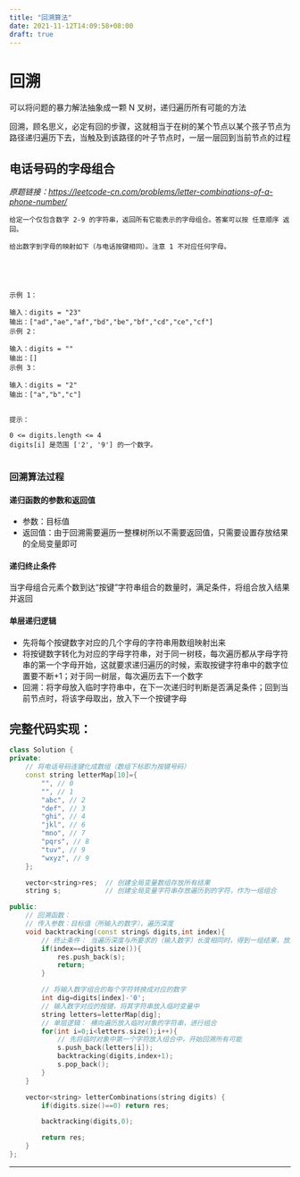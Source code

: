 ```yaml
---
title: "回溯算法"
date: 2021-11-12T14:09:58+08:00
draft: true
---
```


# 回溯

可以将问题的暴力解法抽象成一颗 N 叉树，递归遍历所有可能的方法

回溯，顾名思义，必定有回的步骤，这就相当于在树的某个节点以某个孩子节点为路径递归遍历下去，当触及到该路径的叶子节点时，一层一层回到当前节点的过程

## 电话号码的字母组合

*原题链接：https://leetcode-cn.com/problems/letter-combinations-of-a-phone-number/*

```
给定一个仅包含数字 2-9 的字符串，返回所有它能表示的字母组合。答案可以按 任意顺序 返回。

给出数字到字母的映射如下（与电话按键相同）。注意 1 不对应任何字母。



 

示例 1：

输入：digits = "23"
输出：["ad","ae","af","bd","be","bf","cd","ce","cf"]
示例 2：

输入：digits = ""
输出：[]
示例 3：

输入：digits = "2"
输出：["a","b","c"]
 

提示：

0 <= digits.length <= 4
digits[i] 是范围 ['2', '9'] 的一个数字。


```

### 回溯算法过程

#### 递归函数的参数和返回值

* 参数：目标值
* 返回值：由于回溯需要遍历一整棵树所以不需要返回值，只需要设置存放结果的全局变量即可

#### 递归终止条件

当字母组合元素个数到达“按键”字符串组合的数量时，满足条件，将组合放入结果并返回

#### 单层递归逻辑

* 先将每个按键数字对应的几个字母的字符串用数组映射出来
* 将按键数字转化为对应的字母字符串，对于同一树枝，每次遍历都从字母字符串的第一个字母开始，这就要求递归遍历的时候，索取按键字符串中的数字位置要不断+1；对于同一树层，每次遍历去下一个数字
* 回溯：将字母放入临时字符串中，在下一次递归时判断是否满足条件；回到当前节点时，将该字母取出，放入下一个按键字母

## 完整代码实现：

```C++
class Solution {
private:
    // 将电话号码连键化成数组（数组下标即为按键号码）
    const string letterMap[10]={
        "", // 0
        "", // 1
        "abc", // 2
        "def", // 3
        "ghi", // 4
        "jkl", // 6
        "mno", // 7
        "pqrs", // 8
        "tuv", // 9
        "wxyz", // 9
    };

    vector<string>res;  // 创建全局变量数组存放所有结果
    string s;           // 创建全局变量字符串存放遍历到的字符，作为一组组合

public:
    // 回溯函数：
    // 传入参数：目标值（所输入的数字），遍历深度
    void backtracking(const string& digits,int index){
        // 终止条件： 当遍历深度与所要求的（输入数字）长度相同时，得到一组结果，放入结果数组中，并返回
        if(index==digits.size()){
            res.push_back(s);
            return;
        }

        // 将输入数字组合的每个字符转换成对应的数字
        int dig=digits[index]-'0';
        // 输入数字对应的按键，将其字符串放入临时变量中
        string letters=letterMap[dig];
        // 单层逻辑： 横向遍历放入临时对象的字符串，进行组合
        for(int i=0;i<letters.size();i++){
            // 先将临时对象中第一个字符放入组合中，开始回溯所有可能
            s.push_back(letters[i]);
            backtracking(digits,index+1);
            s.pop_back();
        }
    }

    vector<string> letterCombinations(string digits) {
        if(digits.size()==0) return res;

        backtracking(digits,0);

        return res;
    }
};
```

---

